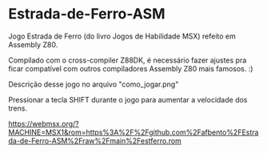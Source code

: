 # Estrada-de-Ferro-ASM
Jogo Estrada de Ferro (do livro Jogos de Habilidade MSX) refeito em Assembly Z80.

Compilado com o cross-compiler Z88DK, é necessário fazer ajustes pra ficar compatível com outros compiladores Assembly Z80 mais famosos. :)

Descrição desse jogo no arquivo "como_jogar.png"

Pressionar a tecla SHIFT durante o jogo para aumentar a velocidade dos trens.

https://webmsx.org/?MACHINE=MSX1&rom=https%3A%2F%2Fgithub.com%2Fafbento%2FEstrada-de-Ferro-ASM%2Fraw%2Fmain%2Festferro.rom
